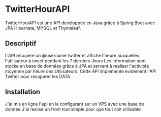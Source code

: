 # TwitterHourAPI

TwitterHourAPI est une API developpée en Java grâce à Spring Boot avec JPA  Hibernate, MYSQL et Thymeleaf.

## Descriptif 

L'API recupere un @username twitter et affiche l'heure auxquelles l'utilisateur à tweet pendant les 7 derniers Jours
Les information sont stocke en base de données grâce à JPA et servent à realiser l'activitée moyenne par heure des Utilisateurs.
Cette API implemente evidement l'API Twitter pour recuperer les DATA

## Installation 

J'ai mis en ligne l'api en la configurant sur un VPS avec une base de donnée
J'ai realise un front tout simple pour que tout soit utilisable 


